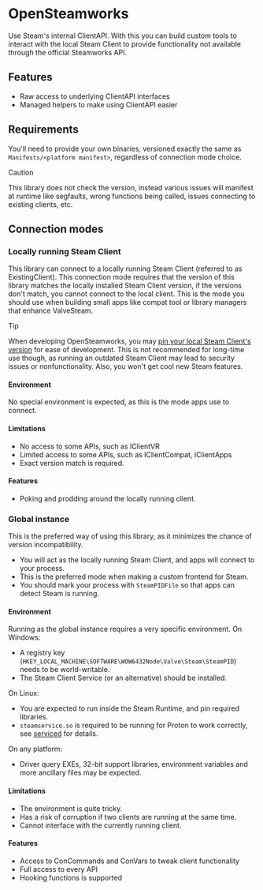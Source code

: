 # OpenSteamworks
Use Steam's internal ClientAPI. With this you can build custom tools to interact with the local Steam Client to provide functionality not available through the official Steamworks API.

## Features
- Raw access to underlying ClientAPI interfaces
- Managed helpers to make using ClientAPI easier

## Requirements
You'll need to provide your own binaries, versioned exactly the same as `Manifests/<platform manifest>`, regardless of connection mode choice. 

> [!CAUTION]
> This library does not check the version, instead various issues will manifest at runtime like segfaults, wrong functions being called, issues connecting to existing clients, etc.

## Connection modes
### Locally running Steam Client
This library can connect to a locally running Steam Client (referred to as ExistingClient).
This connection mode requires that the version of this library matches the locally installed Steam Client version, if the versions don't match, you cannot connect to the local client.
This is the mode you should use when building small apps like compat tool or library managers that enhance ValveSteam. 

> [!TIP]
> When developing OpenSteamworks, you may [pin your local Steam Client's version](https://github.com/OpenSteamClient/archived_packages) for ease of development.
> This is not recommended for long-time use though, as running an outdated Steam Client may lead to security issues or nonfunctionality.
> Also, you won't get cool new Steam features.

#### Environment
No special environment is expected, as this is the mode apps use to connect.

#### Limitations
- No access to some APIs, such as IClientVR
- Limited access to some APIs, such as IClientCompat, IClientApps
- Exact version match is required.

#### Features
- Poking and prodding around the locally running client.

### Global instance
This is the preferred way of using this library, as it minimizes the chance of version incompatibility.
- You will act as the locally running Steam Client, and apps will connect to your process.
- This is the preferred mode when making a custom frontend for Steam.
- You should mark your process with `SteamPIDFile` so that apps can detect Steam is running.

#### Environment
Running as the global instance requires a very specific environment.
On Windows:
- A registry key (`HKEY_LOCAL_MACHINE\SOFTWARE\WOW6432Node\Valve\Steam\SteamPID`) needs to be world-writable.
- The Steam Client Service (or an alternative) should be installed.

On Linux:
- You are expected to run inside the Steam Runtime, and pin required libraries.
- `steamservice.so` is required to be running for Proton to work correctly, see [serviced](OpenSteamworks.Native/serviced/main.cpp) for details. 

On any platform:
- Driver query EXEs, 32-bit support libraries, environment variables and more ancillary files may be expected.

#### Limitations
- The environment is quite tricky.
- Has a risk of corruption if two clients are running at the same time.
- Cannot interface with the currently running client.

#### Features
- Access to ConCommands and ConVars to tweak client functionality
- Full access to every API
- Hooking functions is supported
